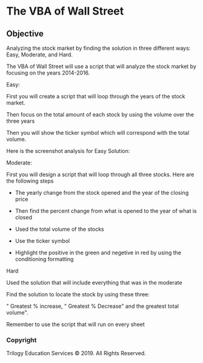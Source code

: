 # The VBA of Wall Street

## Objective

Analyzing the stock market by finding the solution in three different ways: Easy, Moderate, and Hard.

The VBA of Wall Street will use a script that will analyze the stock market by focusing on the years 2014-2016.

Easy: 

First you will create a script that will loop through the years of the stock market.

Then focus on the total amount of each stock by using the volume over the three years

Then you will show the ticker symbol which will correspond with the total volume.

Here is the screenshot analysis for Easy Solution:
 

Moderate:
 
 First you will design a script that will loop through all three stocks. Here are the following steps
 
 - The yearly change from the stock opened and the year of the closing price
 
 - Then find the percent change from what is opened to the year of what is closed
 
  - Used the total volume of the stocks
 
 - Use the ticker symbol
 
 - Highlight the positive in the green and negetive in red by using the conditioning formatting
 
 
 
 Hard
  
  
  Used the solution that will include everything that was in the moderate

  Find the solution to locate the stock by using these three:
 
 " Greatest % increase, " Greatest % Decrease" and the greatest total volume".
  
  Remember to use the script that will run on every sheet




### Copyright

Trilogy Education Services © 2019. All Rights Reserved.
